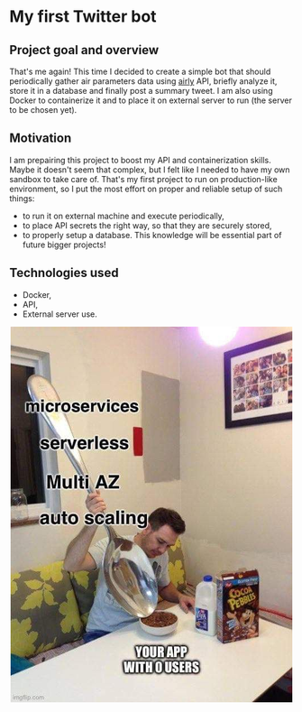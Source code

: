 # My first Twitter bot

## Project goal and overview
That's me again! This time I decided to create a simple bot that should periodically gather air parameters data using [airly](https://airly.org/) API, briefly analyze it, store it in a database and finally post a summary tweet. I am also using Docker to containerize it and to place it on external server to run (the server to be chosen yet). 

## Motivation
I am prepairing this project to boost my API and containerization skills. Maybe it doesn't seem that complex, but I felt like I needed to have my own sandbox to take care of. That's my first project to run on production-like environment, so I put the most effort on proper and reliable setup of such things:
 - to run it on external machine and execute periodically,
 - to place API secrets the right way, so that they are securely stored,
 - to properly setup a database.
This knowledge will be essential part of future bigger projects!

## Technologies used
 - Docker,
 - API,
 - External server use.

<p align="center">
  <img src="img/meme.jpg" alt="There should be a meme">
</p>  

